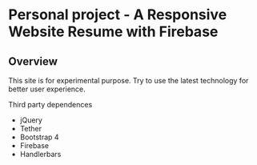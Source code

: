 # Personal project - A Responsive Website Resume with Firebase

## Overview
This site is for experimental purpose. Try to use the latest technology for better user experience.

Third party dependences
- jQuery
- Tether
- Bootstrap 4
- Firebase
- Handlerbars
